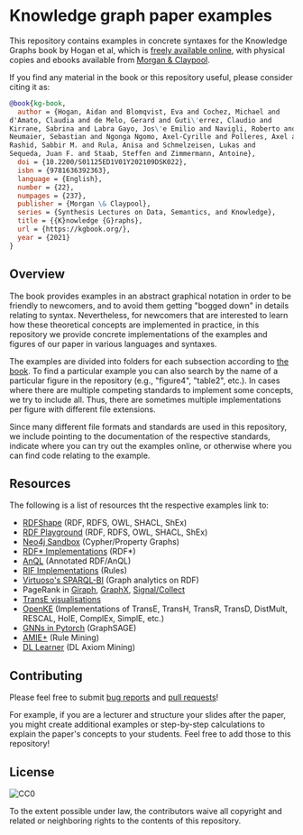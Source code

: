 # Knowledge graph paper examples

This repository contains examples in concrete syntaxes for the Knowledge Graphs book by Hogan et al, which is [freely available online](https://kgbook.org/), with physical copies and ebooks available from [Morgan & Claypool](http://www.morganclaypoolpublishers.com/catalog_Orig/product_info.php?products_id=1683).

If you find any material in the book or this repository useful, please consider citing it as:

```bibtex
@book{kg-book,
  author = {Hogan, Aidan and Blomqvist, Eva and Cochez, Michael and
d'Amato, Claudia and de Melo, Gerard and Guti\'errez, Claudio and
Kirrane, Sabrina and Labra Gayo, Jos\'e Emilio and Navigli, Roberto and
Neumaier, Sebastian and Ngonga Ngomo, Axel-Cyrille and Polleres, Axel and
Rashid, Sabbir M. and Rula, Anisa and Schmelzeisen, Lukas and
Sequeda, Juan F. and Staab, Steffen and Zimmermann, Antoine},
  doi = {10.2200/S01125ED1V01Y202109DSK022},
  isbn = {9781636392363},
  language = {English},
  number = {22},
  numpages = {237},
  publisher = {Morgan \& Claypool},
  series = {Synthesis Lectures on Data, Semantics, and Knowledge},
  title = {{K}nowledge {G}raphs},
  url = {https://kgbook.org/},
  year = {2021}
}
```

## Overview

The book provides examples in an abstract graphical notation in order to be friendly to newcomers, and to avoid them getting "bogged down" in details relating to syntax.  Nevertheless, for newcomers that are interested to learn how these theoretical concepts are implemented in practice, in this repository we provide concrete implementations of the examples and figures of our paper in various languages and syntaxes.

The examples are divided into folders for each subsection according to [the book](https://kgbook.org/).
To find a particular example you can also search by the name of a particular figure in the repository (e.g., "figure4", "table2", etc.).
In cases where there are multiple competing standards to implement some concepts, we try to include all.
Thus, there are sometimes multiple implementations per figure with different file extensions.

Since many different file formats and standards are used in this repository, we include pointing to the documentation of the respective standards, indicate where you can try out the examples online, or otherwise where you can find code relating to the example.

## Resources

The following is a list of resources tht the respective examples link to:

* [RDFShape](https://rdfshape.weso.es/) (RDF, RDFS, OWL, SHACL, ShEx)
* [RDF Playground](http://rdfplayground.dcc.uchile.cl/) (RDF, RDFS, OWL, SHACL, ShEx)
* [Neo4j Sandbox](https://sandbox.neo4j.com/) (Cypher/Property Graphs)
* [RDF* Implementations](https://github.com/w3c/rdf-star) (RDF*)
* [AnQL](https://github.com/nunolopes/anql) (Annotated RDF/AnQL)
* [RIF Implementations](https://www.w3.org/2005/rules/wiki/Implementations) (Rules)
* [Virtuoso's SPARQL-BI](https://medium.com/virtuoso-blog/graph-analytics-using-virtuosos-sparql-bi-extensions-to-sparql-5e75b4be32b3) (Graph analytics on RDF)
* PageRank in [Giraph](https://github.com/usi-systems/giraph-pagerank), [GraphX](https://spark.apache.org/docs/1.6.1/api/java/org/apache/spark/graphx/lib/PageRank.html), [Signal/Collect](https://uzh.github.io/signal-collect/)
* [TransE visualisations](http://www.ccri.com/2018/06/27/use-transe-effectively/)
* [OpenKE](https://github.com/thunlp/OpenKE) (Implementations of TransE, TransH, TransR, TransD, DistMult, RESCAL, HoIE, ComplEx, SimplE, etc.)
* [GNNs in Pytorch](https://towardsdatascience.com/hands-on-graph-neural-networks-with-pytorch-pytorch-geometric-359487e221a8) (GraphSAGE)
* [AMIE+](https://github.com/samehkamaleldin/amie_plus) (Rule Mining)
* [DL Learner](https://dl-learner.org/) (DL Axiom Mining)

## Contributing

Please feel free to submit [bug reports](https://github.com/Knowledge-Graphs-Book/examples/issues) and [pull requests](https://github.com/knowledge-graphs-tutorial/examples/pulls)!

For example, if you are a lecturer and structure your slides after the paper, you might create additional examples or step-by-step calculations to explain the paper's concepts to your students.
Feel free to add those to this repository!

## License

![CC0](https://licensebuttons.net/p/zero/1.0/88x31.png)

To the extent possible under law, the contributors waive all copyright and related or neighboring rights to the contents of this repository.